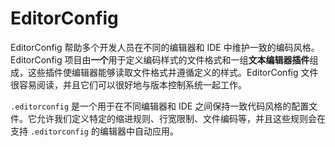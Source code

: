 # EditorConfig

EditorConfig 帮助多个开发人员在不同的编辑器和 IDE 中维护一致的编码风格。EditorConfig 项目由**一个**用于定义编码样式的文件格式和一组**文本编辑器插件**组成，这些插件使编辑器能够读取文件格式并遵循定义的样式。EditorConfig 文件很容易阅读，并且它们可以很好地与版本控制系统一起工作。

`.editorconfig` 是一个用于在不同编辑器和 IDE 之间保持一致代码风格的配置文件。它允许我们定义特定的缩进规则、行宽限制、文件编码等，并且这些规则会在支持 `.editorconfig` 的编辑器中自动应用。
